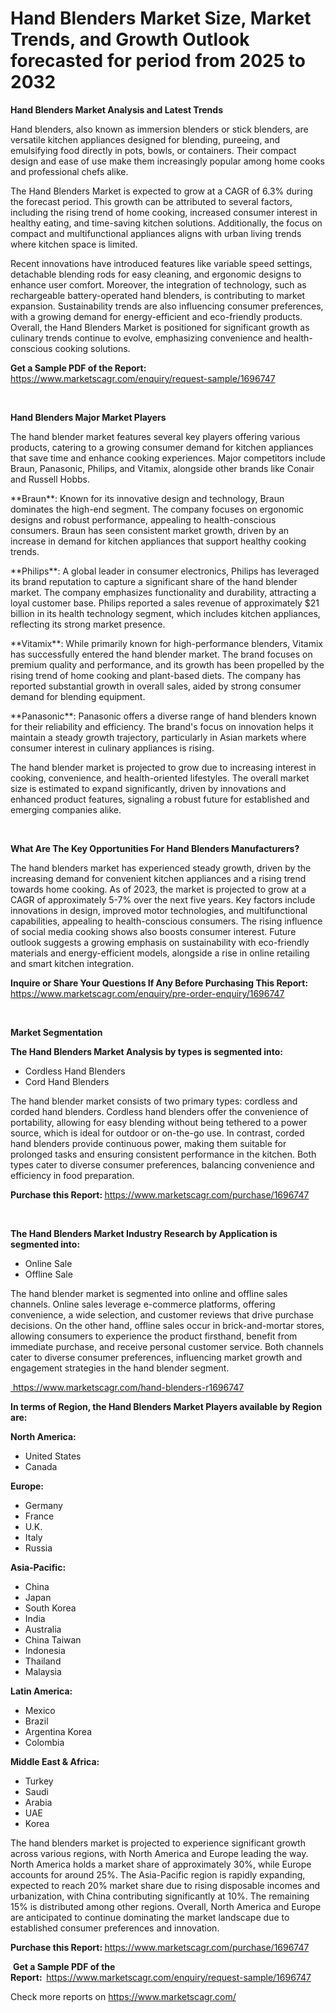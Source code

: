 <p><h1>Hand Blenders Market Size, Market Trends, and Growth Outlook forecasted for period from 2025 to 2032</h1></p><p><strong>Hand Blenders Market Analysis and Latest Trends</strong></p>
<p><p>Hand blenders, also known as immersion blenders or stick blenders, are versatile kitchen appliances designed for blending, pureeing, and emulsifying food directly in pots, bowls, or containers. Their compact design and ease of use make them increasingly popular among home cooks and professional chefs alike. </p><p>The Hand Blenders Market is expected to grow at a CAGR of 6.3% during the forecast period. This growth can be attributed to several factors, including the rising trend of home cooking, increased consumer interest in healthy eating, and time-saving kitchen solutions. Additionally, the focus on compact and multifunctional appliances aligns with urban living trends where kitchen space is limited. </p><p>Recent innovations have introduced features like variable speed settings, detachable blending rods for easy cleaning, and ergonomic designs to enhance user comfort. Moreover, the integration of technology, such as rechargeable battery-operated hand blenders, is contributing to market expansion. Sustainability trends are also influencing consumer preferences, with a growing demand for energy-efficient and eco-friendly products. Overall, the Hand Blenders Market is positioned for significant growth as culinary trends continue to evolve, emphasizing convenience and health-conscious cooking solutions.</p></p>
<p><strong>Get a Sample PDF of the Report:&nbsp;</strong> <a href="https://www.marketscagr.com/enquiry/request-sample/1696747?utm_campaign=1836&utm_medium=2&utm_source=Github&utm_content=ia&utm_term=08012025&utm_id=hand-blenders">https://www.marketscagr.com/enquiry/request-sample/1696747</a></p>
<p>&nbsp;</p>
<p><strong>Hand Blenders Major Market Players</strong></p>
<p><p>The hand blender market features several key players offering various products, catering to a growing consumer demand for kitchen appliances that save time and enhance cooking experiences. Major competitors include Braun, Panasonic, Philips, and Vitamix, alongside other brands like Conair and Russell Hobbs.</p><p>**Braun**: Known for its innovative design and technology, Braun dominates the high-end segment. The company focuses on ergonomic designs and robust performance, appealing to health-conscious consumers. Braun has seen consistent market growth, driven by an increase in demand for kitchen appliances that support healthy cooking trends.</p><p>**Philips**: A global leader in consumer electronics, Philips has leveraged its brand reputation to capture a significant share of the hand blender market. The company emphasizes functionality and durability, attracting a loyal customer base. Philips reported a sales revenue of approximately $21 billion in its health technology segment, which includes kitchen appliances, reflecting its strong market presence.</p><p>**Vitamix**: While primarily known for high-performance blenders, Vitamix has successfully entered the hand blender market. The brand focuses on premium quality and performance, and its growth has been propelled by the rising trend of home cooking and plant-based diets. The company has reported substantial growth in overall sales, aided by strong consumer demand for blending equipment.</p><p>**Panasonic**: Panasonic offers a diverse range of hand blenders known for their reliability and efficiency. The brand's focus on innovation helps it maintain a steady growth trajectory, particularly in Asian markets where consumer interest in culinary appliances is rising.</p><p>The hand blender market is projected to grow due to increasing interest in cooking, convenience, and health-oriented lifestyles. The overall market size is estimated to expand significantly, driven by innovations and enhanced product features, signaling a robust future for established and emerging companies alike.</p></p>
<p>&nbsp;</p>
<p><strong>What Are The Key Opportunities For Hand Blenders Manufacturers?</strong></p>
<p><p>The hand blenders market has experienced steady growth, driven by the increasing demand for convenient kitchen appliances and a rising trend towards home cooking. As of 2023, the market is projected to grow at a CAGR of approximately 5-7% over the next five years. Key factors include innovations in design, improved motor technologies, and multifunctional capabilities, appealing to health-conscious consumers. The rising influence of social media cooking shows also boosts consumer interest. Future outlook suggests a growing emphasis on sustainability with eco-friendly materials and energy-efficient models, alongside a rise in online retailing and smart kitchen integration.</p></p>
<p><strong>Inquire or Share Your Questions If Any Before Purchasing This Report:</strong> <a href="https://www.marketscagr.com/enquiry/pre-order-enquiry/1696747?utm_campaign=1836&utm_medium=2&utm_source=Github&utm_content=ia&utm_term=08012025&utm_id=hand-blenders">https://www.marketscagr.com/enquiry/pre-order-enquiry/1696747</a></p>
<p>&nbsp;</p>
<p><strong>Market Segmentation</strong></p>
<p><strong>The Hand Blenders Market Analysis by types is segmented into:</strong></p>
<p><ul><li>Cordless Hand Blenders</li><li>Cord Hand Blenders</li></ul></p>
<p><p>The hand blender market consists of two primary types: cordless and corded hand blenders. Cordless hand blenders offer the convenience of portability, allowing for easy blending without being tethered to a power source, which is ideal for outdoor or on-the-go use. In contrast, corded hand blenders provide continuous power, making them suitable for prolonged tasks and ensuring consistent performance in the kitchen. Both types cater to diverse consumer preferences, balancing convenience and efficiency in food preparation.</p></p>
<p><strong>Purchase this Report:&nbsp;</strong><a href="https://www.marketscagr.com/purchase/1696747?utm_campaign=1836&utm_medium=2&utm_source=Github&utm_content=ia&utm_term=08012025&utm_id=hand-blenders">https://www.marketscagr.com/purchase/1696747</a></p>
<p>&nbsp;</p>
<p><strong>The Hand Blenders Market Industry Research by Application is segmented into:</strong></p>
<p><ul><li>Online Sale</li><li>Offline Sale</li></ul></p>
<p><p>The hand blender market is segmented into online and offline sales channels. Online sales leverage e-commerce platforms, offering convenience, a wide selection, and customer reviews that drive purchase decisions. On the other hand, offline sales occur in brick-and-mortar stores, allowing consumers to experience the product firsthand, benefit from immediate purchase, and receive personal customer service. Both channels cater to diverse consumer preferences, influencing market growth and engagement strategies in the hand blender segment.</p></p>
<p><a href="https://www.marketscagr.com/hand-blenders-r1696747?utm_campaign=1836&utm_medium=2&utm_source=Github&utm_content=ia&utm_term=08012025&utm_id=hand-blenders">&nbsp;https://www.marketscagr.com/hand-blenders-r1696747</a></p>
<p><strong>In terms of Region, the Hand Blenders Market Players available by Region are:</strong></p>
<p>
    <p> <strong> North America: </strong>
        <ul>
            <li>United States</li>
            <li>Canada</li>
        </ul>
        </p> 
    <p> <strong> Europe: </strong>
        <ul>
            <li>Germany</li>
            <li>France</li>
            <li>U.K.</li>
            <li>Italy</li>
            <li>Russia</li>
        </ul>
        </p> 
    <p> <strong> Asia-Pacific: </strong>
        <ul>
            <li>China</li>
            <li>Japan</li>
            <li>South Korea</li>
            <li>India</li>
            <li>Australia</li>
            <li>China Taiwan</li>
            <li>Indonesia</li>
            <li>Thailand</li>
            <li>Malaysia</li>
        </ul>
        </p> 
    <p> <strong> Latin America: </strong>
        <ul>
            <li>Mexico</li>
            <li>Brazil</li>
            <li>Argentina Korea</li>
            <li>Colombia</li>
        </ul>
        </p> 
    <p> <strong> Middle East & Africa: </strong>
        <ul>
            <li>Turkey</li>
            <li>Saudi</li>
            <li>Arabia</li>
            <li>UAE</li>
            <li>Korea</li>
        </ul>
    </p>
    </p>
<p><p>The hand blenders market is projected to experience significant growth across various regions, with North America and Europe leading the way. North America holds a market share of approximately 30%, while Europe accounts for around 25%. The Asia-Pacific region is rapidly expanding, expected to reach 20% market share due to rising disposable incomes and urbanization, with China contributing significantly at 10%. The remaining 15% is distributed among other regions. Overall, North America and Europe are anticipated to continue dominating the market landscape due to established consumer preferences and innovation.</p></p>
<p><strong>Purchase this Report: </strong><a href="https://www.marketscagr.com/purchase/1696747?utm_campaign=1836&utm_medium=2&utm_source=Github&utm_content=ia&utm_term=08012025&utm_id=hand-blenders">https://www.marketscagr.com/purchase/1696747</a></p>
<p>&nbsp;<strong>Get a Sample PDF of the Report:&nbsp;&nbsp;</strong><a href="https://www.marketscagr.com/enquiry/request-sample/1696747?utm_campaign=1836&utm_medium=2&utm_source=Github&utm_content=ia&utm_term=08012025&utm_id=hand-blenders">https://www.marketscagr.com/enquiry/request-sample/1696747</a></p>
<p><strong></strong></p>
<p>Check more reports on <a href="https://www.marketscagr.com/?utm_campaign=1836&utm_medium=2&utm_source=Github&utm_content=ia&utm_term=08012025&utm_id=hand-blenders">https://www.marketscagr.com/</a></p>